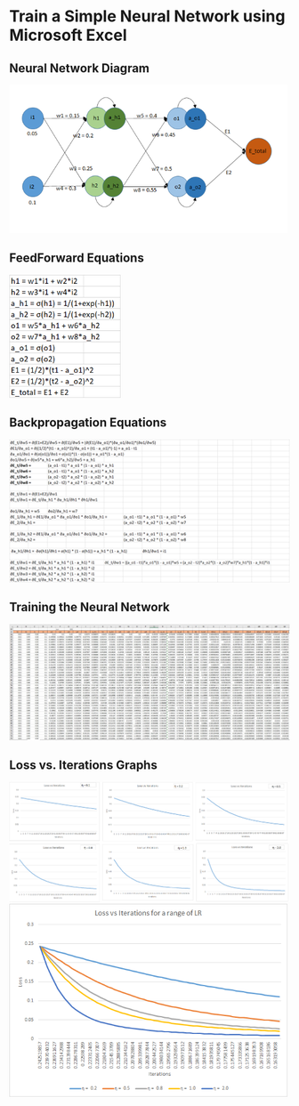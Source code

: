 # Train a Simple Neural Network using Microsoft Excel

## Neural Network Diagram
<img src="./static/NN_diagram.png" width="500"/>

## FeedForward Equations
<img src="./static/FF_equations.png" width="200"/>


## Backpropagation Equations
![](./static/BP_equations.png)

## Training the Neural Network
![](./static/Backprop_2.JPG)

## Loss vs. Iterations Graphs
<img src="./static/individual_graphs.png" width="1000"/>
<img src="./static/range_of_LR.png" width="500"/>

